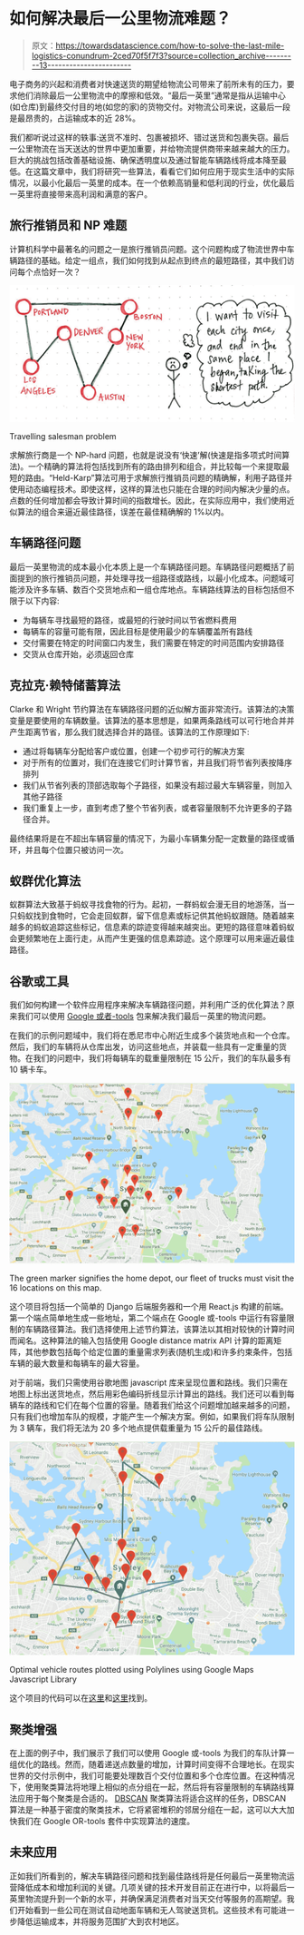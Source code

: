 # 如何解决最后一公里物流难题？

> 原文：<https://towardsdatascience.com/how-to-solve-the-last-mile-logistics-conundrum-2ced70f5f7f3?source=collection_archive---------13----------------------->

电子商务的兴起和消费者对快速送货的期望给物流公司带来了前所未有的压力，要求他们消除最后一公里物流中的摩擦和低效。“最后一英里”通常是指从运输中心(如仓库)到最终交付目的地(如您的家)的货物交付。对物流公司来说，这最后一段是最昂贵的，占运输成本的近 28%。

我们都听说过这样的轶事:送货不准时、包裹被损坏、错过送货和包裹失窃。最后一公里物流在当天送达的世界中更加重要，并给物流提供商带来越来越大的压力。巨大的挑战包括改善基础设施、确保透明度以及通过智能车辆路线将成本降至最低。在这篇文章中，我们将研究一些算法，看看它们如何应用于现实生活中的实际情况，以最小化最后一英里的成本。在一个依赖高销量和低利润的行业，优化最后一英里将直接带来高利润和满意的客户。

## 旅行推销员和 NP 难题

计算机科学中最著名的问题之一是旅行推销员问题。这个问题构成了物流世界中车辆路径的基础。给定一组点，我们如何找到从起点到终点的最短路径，其中我们访问每个点恰好一次？

![](img/c995d4af4a53c6c1b79b857bfdb61191.png)

Travelling salesman problem

求解旅行商是一个 NP-hard 问题，也就是说没有‘快速’解(快速是指多项式时间算法)。一个精确的算法将包括找到所有的路由排列和组合，并比较每一个来提取最短的路由。“Held-Karp”算法可用于求解旅行推销员问题的精确解，利用子路径并使用动态编程技术。即使这样，这样的算法也只能在合理的时间内解决少量的点。点数的任何增加都会导致计算时间的指数增长。因此，在实际应用中，我们使用近似算法的组合来逼近最佳路径，误差在最佳精确解的 1%以内。

## 车辆路径问题

最后一英里物流的成本最小化本质上是一个车辆路径问题。车辆路径问题概括了前面提到的旅行推销员问题，并处理寻找一组路径或路线，以最小化成本。问题域可能涉及许多车辆、数百个交货地点和一组仓库地点。车辆路线算法的目标包括但不限于以下内容:

*   为每辆车寻找最短的路径，或最短的行驶时间以节省燃料费用
*   每辆车的容量可能有限，因此目标是使用最少的车辆覆盖所有路线
*   交付需要在特定的时间窗口内发生，我们需要在特定的时间范围内安排路径
*   交货从仓库开始，必须返回仓库

## 克拉克·赖特储蓄算法

Clarke 和 Wright 节约算法在车辆路径问题的近似解方面非常流行。该算法的决策变量是要使用的车辆数量。该算法的基本思想是，如果两条路线可以可行地合并并产生距离节省，那么我们就选择合并的路径。该算法的工作原理如下:

*   通过将每辆车分配给客户或位置，创建一个初步可行的解决方案
*   对于所有的位置对，我们在连接它们时计算节省，并且我们将节省列表按降序排列
*   我们从节省列表的顶部选取每个子路径，如果没有超过最大车辆容量，则加入其他子路径
*   我们重复上一步，直到考虑了整个节省列表，或者容量限制不允许更多的子路径合并。

最终结果将是在不超出车辆容量的情况下，为最小车辆集分配一定数量的路径或循环，并且每个位置只被访问一次。

## 蚁群优化算法

蚁群算法大致基于蚂蚁寻找食物的行为。起初，一群蚂蚁会漫无目的地游荡，当一只蚂蚁找到食物时，它会走回蚁群，留下信息素或标记供其他蚂蚁跟随。随着越来越多的蚂蚁追踪这些标记，信息素的踪迹变得越来越突出。更短的路径意味着蚂蚁会更频繁地在上面行走，从而产生更强的信息素踪迹。这个原理可以用来逼近最佳路径。

## 谷歌或工具

我们如何构建一个软件应用程序来解决车辆路径问题，并利用广泛的优化算法？原来我们可以使用 [Google 或者-tools](https://developers.google.com/optimization/) 包来解决我们最后一英里的物流问题。

在我们的示例问题域中，我们将在悉尼市中心附近生成多个装货地点和一个仓库。然后，我们的车辆将从仓库出发，访问这些地点，并装载一些具有一定重量的货物。在我们的问题中，我们将每辆车的载重量限制在 15 公斤，我们的车队最多有 10 辆卡车。

![](img/329a9a3bd6112800b438d31f44823033.png)

The green marker signifies the home depot, our fleet of trucks must visit the 16 locations on this map.

这个项目将包括一个简单的 Django 后端服务器和一个用 React.js 构建的前端。第一个端点简单地生成一些地址，第二个端点在 Google 或-tools 中运行有容量限制的车辆路径算法。我们选择使用上述节约算法，该算法以其相对较快的计算时间而闻名。这种算法的输入包括使用 Google distance matrix API 计算的距离矩阵，其他参数包括每个给定位置的重量需求列表(随机生成)和许多约束条件，包括车辆的最大数量和每辆车的最大容量。

对于前端，我们只需使用谷歌地图 javascript 库来呈现位置和路线。我们只需在地图上标出送货地点，然后用彩色编码折线显示计算出的路线。我们还可以看到每辆车的路线和它们在每个位置的容量。随着我们给这个问题增加越来越多的问题，只有我们也增加车队的规模，才能产生一个解决方案。例如，如果我们将车队限制为 3 辆车，我们将无法为 20 多个地点提供载重量为 15 公斤的最佳路线。

![](img/95ae2e41d385646bd638cc4350fb7b60.png)

Optimal vehicle routes plotted using Polylines using Google Maps Javascript Library

这个项目的代码可以在[这里](https://github.com/schumanzhang/vehicle_routing)和[这里](https://github.com/schumanzhang/vehicle_routing_react)找到。

## 聚类增强

在上面的例子中，我们展示了我们可以使用 Google 或-tools 为我们的车队计算一组优化的路线。然而，随着递送点数量的增加，计算时间变得不合理地长。在现实世界的交付示例中，我们可能要处理数百个交付位置和多个仓库位置。在这种情况下，使用聚类算法将地理上相似的点分组在一起，然后将有容量限制的车辆路线算法应用于每个聚类是合适的。 [DBSCAN](https://en.wikipedia.org/wiki/DBSCAN) 聚类算法将适合这样的任务，DBSCAN 算法是一种基于密度的聚类技术，它将紧密堆积的邻居分组在一起，这可以大大加快我们在 Google OR-tools 套件中实现算法的速度。

## 未来应用

正如我们所看到的，解决车辆路径问题和找到最佳路线将是任何最后一英里物流运营降低成本和增加利润的关键。几项关键的技术开发目前正在进行中，以将最后一英里物流提升到一个新的水平，并确保满足消费者对当天交付等服务的高期望。我们开始看到一些公司在测试自动地面车辆和无人驾驶送货机。这些技术有可能进一步降低运输成本，并将服务范围扩大到农村地区。